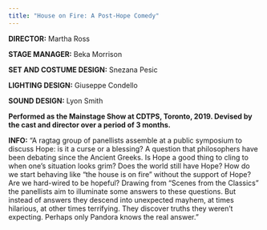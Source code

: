 ```yaml
---
title: "House on Fire: A Post-Hope Comedy"
---
```


**DIRECTOR:** Martha Ross

**STAGE MANAGER:** Beka Morrison

**SET AND COSTUME DESIGN:** Snezana Pesic

**LIGHTING DESIGN:** Giuseppe Condello

**SOUND DESIGN:** Lyon Smith

**Performed as the Mainstage Show at CDTPS, Toronto, 2019. Devised by the cast and director over a period of 3 months.**

**INFO:** “A ragtag group of panellists assemble at a public symposium to discuss Hope: is it a curse or a blessing? A question that philosophers have been debating since the Ancient Greeks. Is Hope a good thing to cling to when one’s situation looks grim? Does the world still have Hope? How do we start behaving like “the house is on fire” without the support of Hope? Are we hard-wired to be hopeful? Drawing from “Scenes from the Classics” the panellists aim to illuminate some answers to these questions. But instead of answers they descend into unexpected mayhem, at times hilarious, at other times terrifying. They discover truths they weren’t expecting. Perhaps only Pandora knows the real answer.”
